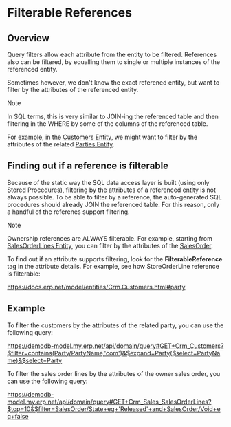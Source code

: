 # Filterable References

## Overview

Query filters allow each attribute from the entity to be filtered.
References also can be filtered, by equalling them to single or multiple instances of the referenced entity.

Sometimes however, we don't know the exact referened entity, but want to filter by the attributes of the referenced entity.

> [!note]
> In SQL terms, this is very similar to JOIN-ing the referenced table and then filtering in the WHERE by some of the columns of the referenced table.

For example, in the [Customers Entity](xref:Crm.Customers), we might want to filter by the attributes of the related [Parties Entity](xref:General.Contacts.Parties).

## Finding out if a reference is filterable

Because of the static way the SQL data access layer is built (using only Stored Procedures), filtering by the attributes of a referenced entity is not always possible.
To be able to filter by a reference, the auto-generated SQL procedures should already JOIN the referenced table.
For this reason, only a handful of the referenes support filtering.

> [!note]
> Ownership references are ALWAYS filterable.
> For example, starting from [SalesOrderLines Entity](xref:Crm.Sales.SalesOrderLines), you can filter by the attributes of the [SalesOrder](xref:Crm.Sales.SalesOrders).

To find out if an attribute supports filtering, look for the **FilterableReference** tag in the attribute details.
For example, see how StoreOrderLine reference is filterable:

<https://docs.erp.net/model/entities/Crm.Customers.html#party>

## Example

To filter the customers by the attributes of the related party, you can use the following query:

https://demodb-model.my.erp.net/api/domain/query#GET+Crm_Customers?$filter=contains(Party/PartyName,'com')&$expand=Party($select=PartyName)&$select=Party

To filter the sales order lines by the attributes of the owner sales order, you can use the following query:

https://demodb-model.my.erp.net/api/domain/query#GET+Crm_Sales_SalesOrderLines?$top=10&$filter=SalesOrder/State+eq+'Released'+and+SalesOrder/Void+eq+false

